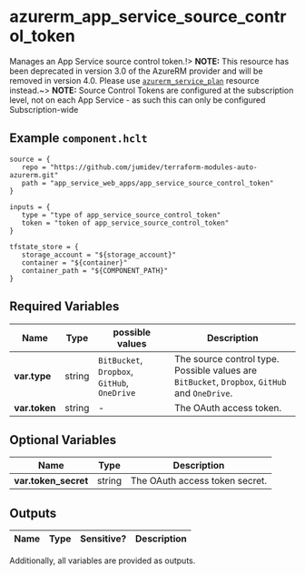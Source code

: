 # azurerm_app_service_source_control_token

Manages an App Service source control token.!> **NOTE:** This resource has been deprecated in version 3.0 of the AzureRM provider and will be removed in version 4.0. Please use [`azurerm_service_plan`](https://registry.terraform.io/providers/hashicorp/azurerm/latest/docs/resources/service_plan) resource instead.~> **NOTE:** Source Control Tokens are configured at the subscription level, not on each App Service - as such this can only be configured Subscription-wide

## Example `component.hclt`

```hcl
source = {
   repo = "https://github.com/jumidev/terraform-modules-auto-azurerm.git" 
   path = "app_service_web_apps/app_service_source_control_token" 
}

inputs = {
   type = "type of app_service_source_control_token" 
   token = "token of app_service_source_control_token" 
}

tfstate_store = {
   storage_account = "${storage_account}" 
   container = "${container}" 
   container_path = "${COMPONENT_PATH}" 
}

```

## Required Variables

| Name | Type |  possible values |  Description |
| ---- | --------- |  ----------- | ----------- |
| **var.type** | string |  `BitBucket`, `Dropbox`, `GitHub`, `OneDrive`  |  The source control type. Possible values are `BitBucket`, `Dropbox`, `GitHub` and `OneDrive`. | 
| **var.token** | string |  -  |  The OAuth access token. | 

## Optional Variables

| Name | Type |  Description |
| ---- | --------- |  ----------- |
| **var.token_secret** | string |  The OAuth access token secret. | 



## Outputs

| Name | Type | Sensitive? | Description |
| ---- | ---- | --------- | --------- |

Additionally, all variables are provided as outputs.
